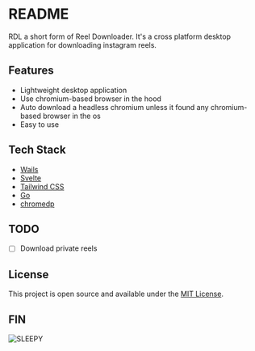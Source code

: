 # README

RDL a short form of Reel Downloader. It's a cross platform desktop application for downloading instagram reels.

## Features

- Lightweight desktop application
- Use chromium-based browser in the hood
- Auto download a headless chromium unless it found any chromium-based browser in the os
- Easy to use

## Tech Stack

- [Wails](https://github.com/wailsapp/wails)
- [Svelte](https://svelte.dev/)
- [Tailwind CSS](https://tailwindcss.com/)
- [Go](https://go.dev/)
- [chromedp](https://github.com/chromedp/chromedp)

## TODO

- [ ] Download private reels

## License

This project is open source and available under the [MIT License](LICENSE).

## FIN

![SLEEPY](https://tenor.com/bwjM6.gif)
